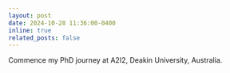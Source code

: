 ```yaml
---
layout: post
date: 2024-10-28 11:36:00-0400
inline: true
related_posts: false
---
```


Commence my PhD journey at A2I2, Deakin University, Australia.

